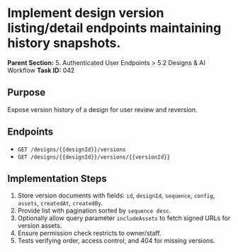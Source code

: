 # Implement design version listing/detail endpoints maintaining history snapshots.

**Parent Section:** 5. Authenticated User Endpoints > 5.2 Designs & AI Workflow
**Task ID:** 042

## Purpose
Expose version history of a design for user review and reversion.

## Endpoints
- `GET /designs/{{designId}}/versions`
- `GET /designs/{{designId}}/versions/{{versionId}}`

## Implementation Steps
1. Store version documents with fields: `id`, `designId`, `sequence`, `config`, `assets`, `createdAt`, `createdBy`.
2. Provide list with pagination sorted by `sequence desc`.
3. Optionally allow query parameter `includeAssets` to fetch signed URLs for version assets.
4. Ensure permission check restricts to owner/staff.
5. Tests verifying order, access control, and 404 for missing versions.
